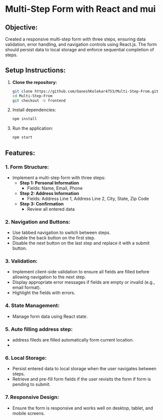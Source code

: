 # Multi-Step Form with React and mui

## Objective:
Created a responsive multi-step form with three steps, ensuring data validation, error handling, and navigation controls using React.js. The form should persist data to local storage and enforce sequential completion of steps.

## Setup Instructions:
1. **Clone the repository:**
   ```bash
   git clone https://github.com/GaneshKolekar4753/Multi-Step-From.git
   cd Multi-Step-From
   git checkout -b frontend

2. Install dependencies:
   ```bash
   npm install
   
3. Run the application:
   ```bash
   npm start


## Features:

### 1. Form Structure:
- Implement a multi-step form with three steps:
  - **Step 1: Personal Information**
    - Fields: Name, Email, Phone
  - **Step 2: Address Information**
    - Fields: Address Line 1, Address Line 2, City, State, Zip Code
  - **Step 3: Confirmation**
    - Review all entered data

### 2. Navigation and Buttons:
- Use tabbed navigation to switch between steps.
- Disable the back button on the first step.
- Disable the next button on the last step and replace it with a submit button.

### 3. Validation:
- Implement client-side validation to ensure all fields are filled before allowing navigation to the next step.
- Display appropriate error messages if fields are empty or invalid (e.g., email format).
- Highlight the fields with errors.

### 4. State Management:
- Manage form data using React state.
### 5. Auto filling address step:
- address fileds are filled automatically form current location.
- 
### 6. Local Storage:
- Persist entered data to local storage when the user navigates between steps.
- Retrieve and pre-fill form fields if the user revisits the form if form is pending to submit.

### 7. Responsive Design:
- Ensure the form is responsive and works well on desktop, tablet, and mobile screens.



